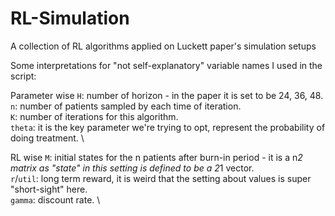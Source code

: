 # RL-Simulation
A collection of RL algorithms applied on Luckett paper's simulation setups

Some interpretations for "not self-explanatory" variable names I used in the script:

Parameter wise
`H`: number of horizon - in the paper it is set to be 24, 36, 48. \
`n`: number of patients sampled by each time of iteration. \
`K`: number of iterations for this algorithm. \
`theta`: it is the key parameter we're trying to opt, represent the probability of doing treatment. \

RL wise
`M`: initial states for the n patients after burn-in period - it is a n*2 matrix as "state" in this setting is defined to be a 2*1 vector. \
`r`/`util`: long term reward, it is weird that the setting about values is super "short-sight" here. \
`gamma`: discount rate. \

